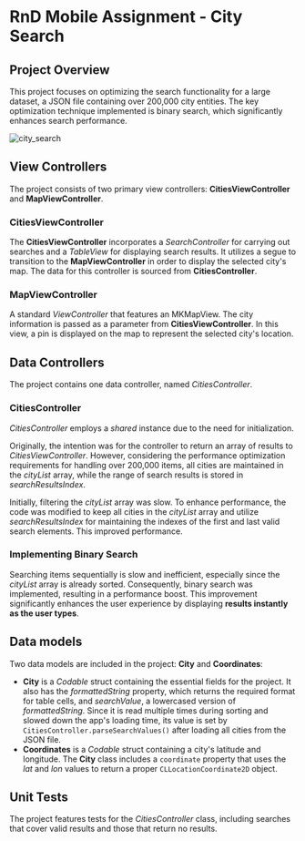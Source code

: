 # RnD Mobile Assignment - City Search

## Project Overview

This project focuses on optimizing the search functionality for a large dataset, a JSON file containing over 200,000 city entities. The key optimization technique implemented is binary search, which significantly enhances search performance.

![city_search](https://user-images.githubusercontent.com/101954757/232603529-3442cdcf-4f0d-4bf2-8902-be5d377c28bb.png)

## View Controllers

The project consists of two primary view controllers: **CitiesViewController** and **MapViewController**.

### CitiesViewController

The **CitiesViewController** incorporates a _SearchController_ for carrying out searches and a _TableView_ for displaying search results. It utilizes a segue to transition to the **MapViewController** in order to display the selected city's map. The data for this controller is sourced from **CitiesController**.

### MapViewController

A standard _ViewController_ that features an MKMapView. The city information is passed as a parameter from **CitiesViewController**. In this view, a pin is displayed on the map to represent the selected city's location.

## Data Controllers

The project contains one data controller, named _CitiesController_.

### CitiesController

_CitiesController_ employs a _shared_ instance due to the need for initialization.

Originally, the intention was for the controller to return an array of results to _CitiesViewController_. However, considering the performance optimization requirements for handling over 200,000 items, all cities are maintained in the _cityList_ array, while the range of search results is stored in _searchResultsIndex_.

Initially, filtering the _cityList_ array was slow. To enhance performance, the code was modified to keep all cities in the _cityList_ array and utilize _searchResultsIndex_ for maintaining the indexes of the first and last valid search elements. This improved performance.

### Implementing Binary Search

Searching items sequentially is slow and inefficient, especially since the _cityList_ array is already sorted. Consequently, binary search was implemented, resulting in a performance boost. This improvement significantly enhances the user experience by displaying **results instantly as the user types**.

## Data models

Two data models are included in the project: **City** and **Coordinates**:

-   **City** is a _Codable_ struct containing the essential fields for the project. It also has the _formattedString_ property, which returns the required format for table cells, and _searchValue_, a lowercased version of _formattedString_. Since it is read multiple times during sorting and slowed down the app's loading time, its value is set by `CitiesController.parseSearchValues()` after loading all cities from the JSON file.
-   **Coordinates** is a _Codable_ struct containing a city's latitude and longitude. The **City** class includes a `coordinate` property that uses the _lat_ and _lon_ values to return a proper `CLLocationCoordinate2D` object.

## Unit Tests

The project features tests for the _CitiesController_ class, including searches that cover valid results and those that return no results.
